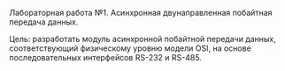 Лабораторная работа №1. Асинхронная двунаправленная побайтная передача данных.

Цель: разработать модуль асинхронной побайтной передачи данных, соответствующий физическому уровню модели OSI, на основе последовательных интерфейсов RS-232 и RS-485.
